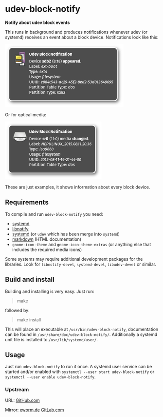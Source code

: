 udev-block-notify
=================

**Notify about udev block events**

This runs in background and produces notifications whenever udev (or systemd)
receives an event about a block device. Notifications look like this:

![Notification USB](screenshots/usb.png)

Or for optical media:

![Notification cd](screenshots/optical.png)

These are just examples, it shows information about every block device.

Requirements
------------

To compile and run `udev-block-notify` you need:

* [systemd](https://www.github.com/systemd/systemd)
* [libnotify](http://library.gnome.org/devel/notification-spec/)
* [systemd](http://www.freedesktop.org/wiki/Software/systemd) (or `udev` which has been merge into `systemd`)
* [markdown](http://daringfireball.net/projects/markdown/) (HTML documentation)
* `gnome-icon-theme` and `gnome-icon-theme-extras` (or anything else that includes the required media icons)

Some systems may require additional development packages for the libraries.
Look for `libnotify-devel`, `systemd-devel`, `libudev-devel` or similar.

Build and install
-----------------

Building and installing is very easy. Just run:

> make

followed by:

> make install

This will place an executable at `/usr/bin/udev-block-notify`,
documentation can be found in `/usr/share/doc/udev-block-notify/`.
Additionally a systemd unit file is installed to `/usr/lib/systemd/user/`.

Usage
-----

Just run `udev-block-notify` to run it once. A systemd user service can be
started and/or enabled with `systemctl --user start udev-block-notify`
or `systemctl --user enable udev-block-notify`.

### Upstream

URL:
[GitHub.com](https://github.com/eworm-de/udev-block-notify#udev-block-notify)

Mirror:
[eworm.de](https://git.eworm.de/cgit.cgi/udev-block-notify/)
[GitLab.com](https://gitlab.com/eworm-de/udev-block-notify#udev-block-notify)
